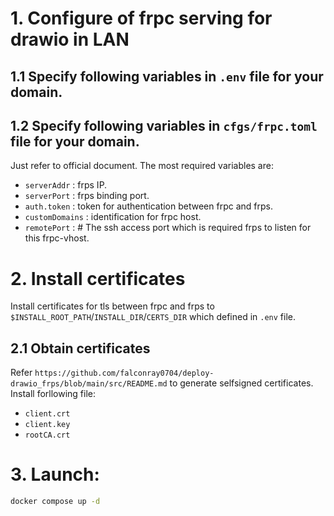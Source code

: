 # 1. Configure of frpc serving for drawio in LAN

## 1.1 Specify following variables in `.env` file for your domain.


## 1.2 Specify following variables in `cfgs/frpc.toml` file for your domain.
Just refer to official document.
The most required variables are:

* `serverAddr` : frps IP.
* `serverPort` : frps binding port.
* `auth.token` : token for authentication between frpc and frps.
* `customDomains` : identification for frpc host.
* `remotePort` : # The ssh access port which is required frps to listen for this frpc-vhost.


# 2. Install certificates

Install certificates for tls between frpc and frps to `$INSTALL_ROOT_PATH`/`INSTALL_DIR`/`CERTS_DIR` which defined in `.env` file. 

## 2.1 Obtain certificates

Refer `https://github.com/falconray0704/deploy-drawio_frps/blob/main/src/README.md` to generate selfsigned certificates.
Install forllowing file:

* `client.crt`
* `client.key`
* `rootCA.crt`

# 3. Launch:

```bash
docker compose up -d
```

